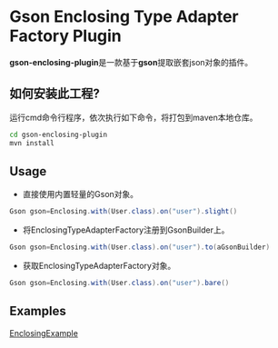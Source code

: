 # Gson Enclosing Type Adapter Factory Plugin

**gson-enclosing-plugin**是一款基于**gson**提取嵌套json对象的插件。


## 如何安装此工程?

运行cmd命令行程序，依次执行如下命令，将打包到maven本地仓库。

``` bash
cd gson-enclosing-plugin
mvn install
```


## Usage

- 直接使用内置轻量的Gson对象。
```java
Gson gson=Enclosing.with(User.class).on("user").slight()
```

- 将EnclosingTypeAdapterFactory注册到GsonBuilder上。
```java
Gson gson=Enclosing.with(User.class).on("user").to(aGsonBuilder)
```

- 获取EnclosingTypeAdapterFactory对象。
```java
Gson gson=Enclosing.with(User.class).on("user").bare()
```


## Examples
[EnclosingExample](src/test/java/examples/EnclosingExample.java)